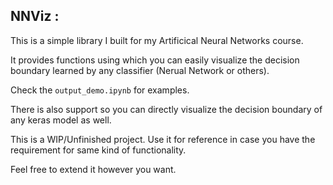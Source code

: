 ## NNViz :

This is a simple library I built for my Artificical Neural Networks course.

It provides functions using which you can easily visualize the decision boundary learned by any classifier (Nerual Network or others).

Check the `output_demo.ipynb` for examples.

There is also support so you can directly visualize the decision boundary of any keras model as well.

This is a WIP/Unfinished project. Use it for reference in case you have the requirement for same kind of functionality.

Feel free to extend it however you want.
